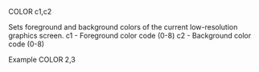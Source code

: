 COLOR c1,c2

Sets foreground and background colors of the current low-resolution graphics screen.
  c1  - Foreground color code (0-8)
  c2  - Background color code (0-8)

Example
COLOR 2,3